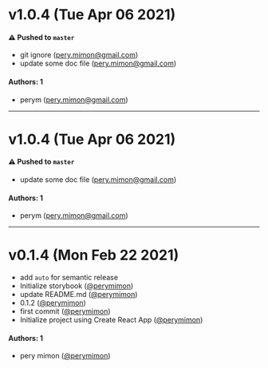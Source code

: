 # v1.0.4 (Tue Apr 06 2021)

#### ⚠️ Pushed to `master`

- git ignore (pery.mimon@gmail.com)
- update some doc file (pery.mimon@gmail.com)

#### Authors: 1

- perym (pery.mimon@gmail.com)

---

# v1.0.4 (Tue Apr 06 2021)

#### ⚠️ Pushed to `master`

- update some doc file (pery.mimon@gmail.com)

#### Authors: 1

- perym (pery.mimon@gmail.com)

---

# v0.1.4 (Mon Feb 22 2021)

- add `auto` for semantic release
- Initialize storybook ([@perymimon](https://github.com/perymimon))
- update README.md ([@perymimon](https://github.com/perymimon))
- 0.1.2 ([@perymimon](https://github.com/perymimon))
- first commit ([@perymimon](https://github.com/perymimon))
- Initialize project using Create React App ([@perymimon](https://github.com/perymimon))

#### Authors: 1

- pery mimon ([@perymimon](https://github.com/perymimon))
